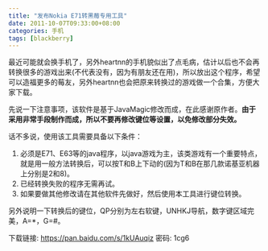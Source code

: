 ```yaml
---
title: "发布Nokia E71转黑莓专用工具"
date: 2011-10-07T09:33:00+08:00
categories: 手机
tags: [blackberry]
---
```


最近可能就会换手机了，另外heartnn的手机貌似出了点毛病，估计以后也不会再转换很多的游戏出来(不代表没有，因为有朋友还在用)，所以放出这个程序，希望可以造福更多的莓友，另外heartnn也会把原来转换过的游戏做一个合集，方便大家下载。

先说一下注意事项，该软件是基于JavaMagic修改而成，在此感谢原作者。**由于采用非常手段制作而成，所以不要再修改键位等设置，以免修改部分失效。**

话不多说，使用该工具需要具备以下条件：

1. 必须是E71、E63等的java程序，以java游戏为主，该类游戏有一个重要特点，就是用一般方法转换后，可以按T和B上下动的(因为T和B在那几款诺基亚机器上分别是2和8)。
2. 已经转换失败的程序无需再试。
3. 如果要做其他修改请在其他软件先做好，然后使用本工具进行键位转换。<!--more-->

另外说明一下转换后的键位，QP分别为左右软键，UNHKJ导航，数字键区域完美，A=*，G=#。

下载链接: https://pan.baidu.com/s/1kUAuqiz 密码: 1cg6
